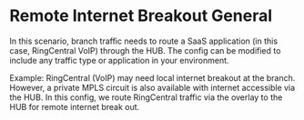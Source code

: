 # Remote Internet Breakout General

In this scenario, branch traffic needs to route a SaaS application (in this case, RingCentral VoIP) through the HUB. The config can be modified to include any traffic type or application in your environment. 

Example: RingCentral (VoIP) may need local internet breakout at the branch. However, a private MPLS circuit is also available with internet accessible via the HUB. In this config, we route RingCentral traffic via the overlay to the HUB for remote internet break out. 
